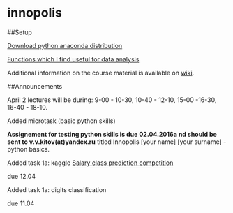 # innopolis

##Setup

[Download python anaconda distribution](https://www.continuum.io/downloads)

[Functions which I find useful for data analysis](https://github.com/Apogentus/common)

Additional information on the course material is available on [wiki](https://github.com/Apogentus/innopolis/wiki).

##Announcements

April 2 lectures will be during: 9-00 - 10-30, 10-40 - 12-10, 15-00 -16-30, 16-40 - 18-10.

Added microtask (basic python skills)

**Assignement for testing python skills is due 02.04.2016a nd should be sent to v.v.kitov(at)yandex.ru** titled Innopolis [your name] [your surname] - python basics.

Added task 1a: kaggle [Salary class prediction competition](https://inclass.kaggle.com/c/income-level-prediction)

due 12.04

Added task 1a: digits classification

due 11.04





